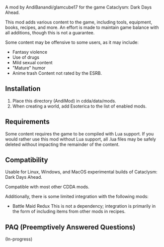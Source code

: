 A mod by AndiBanandi/glamcube17 for the game Cataclysm: Dark Days Ahead.

This mod adds various content to the game, including tools, equipment, books, recipes, and more. An effort is made to maintain game balance with all additions, though this is not a guarantee.

Some content may be offensive to some users, as it may include:  
* Fantasy violence
* Use of drugs
* Mild sexual content
* "Mature" humor
* Anime trash
Content not rated by the ESRB.



## Installation

1. Place this directory (AndiMod) in cdda/data/mods.  
2. When creating a world, add Esoterica to the list of enabled mods.

## Requirements

Some content requires the game to be compiled with Lua support. If you would rather use this mod without Lua support, all .lua files may be safely deleted without impacting the remainder of the content.

## Compatibility

Usable for Linux, Windows, and MacOS experimental builds of Cataclysm: Dark Days Ahead.

Compatible with most other CDDA mods.

Additionally, there is some limited integration with the following mods:  
* Battle Maid Redux
This is not a dependency; integration is primarily in the form of including items from other mods in recipes.

## PAQ (Preemptively Answered Questions)

(In-progress)
